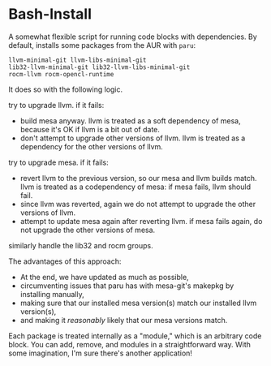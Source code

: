 # Bash-Install
A somewhat flexible script for running code blocks with dependencies. By default, installs some packages from the AUR with `paru`:

    llvm-minimal-git llvm-libs-minimal-git
    lib32-llvm-minimal-git lib32-llvm-libs-minimal-git
    rocm-llvm rocm-opencl-runtime
 
It does so with the following logic.

try to upgrade llvm. if it fails:

* build mesa anyway. llvm is treated as a soft dependency of mesa, because it's OK if llvm is a bit out of date.
* don't attempt to upgrade other versions of llvm. llvm is treated as a dependency for the other versions of llvm.

try to upgrade mesa. if it fails:

* revert llvm to the previous version, so our mesa and llvm builds match. llvm is treated as a codependency of mesa: if mesa fails, llvm should fail.
* since llvm was reverted, again we do not attempt to upgrade the other versions of llvm.
* attempt to update mesa again after reverting llvm. if mesa fails again, do not upgrade the other versions of mesa.

similarly handle the lib32 and rocm groups.

The advantages of this approach:
* At the end, we have updated as much as possible,
* circumventing issues that paru has with mesa-git's makepkg by installing manually,
* making sure that our installed mesa version(s) match our installed llvm version(s), 
* and making it *reasonably* likely that our mesa versions match.

Each package is treated internally as a "module," which is an arbitrary code block. You can add, remove, and modules in a straightforward way. With some imagination, I'm sure there's another application!
